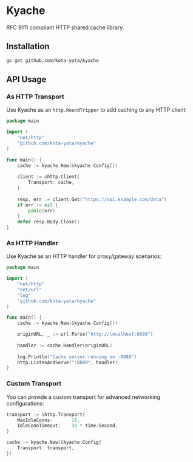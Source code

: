 # Kyache
RFC 9111 compliant HTTP shared cache library.

## Installation

```bash
go get github.com/kota-yata/kyache
```

## API Usage
### As HTTP Transport

Use Kyache as an `http.RoundTripper` to add caching to any HTTP client:

```go
package main

import (
    "net/http"
    "github.com/kota-yata/kyache"
)

func main() {
    cache := kyache.New(&kyache.Config{})
    
    client := &http.Client{
        Transport: cache,
    }
    
    resp, err := client.Get("https://api.example.com/data")
    if err != nil {
        panic(err)
    }
    defer resp.Body.Close()
}
```

### As HTTP Handler

Use Kyache as an HTTP handler for proxy/gateway scenarios:

```go
package main

import (
    "net/http"
    "net/url"
    "log"
    "github.com/kota-yata/kyache"
)

func main() {
    cache := kyache.New(&kyache.Config{})

    originURL, _ := url.Parse("http://localhost:8080")
    
    handler := cache.Handler(originURL)
    
    log.Println("Cache server running on :8889")
    http.ListenAndServe(":8889", handler)
}
```

### Custom Transport

You can provide a custom transport for advanced networking configurations:

```go
transport := &http.Transport{
    MaxIdleConns:       10,
    IdleConnTimeout:    30 * time.Second,
}

cache := kyache.New(&kyache.Config{
    Transport: transport,
})
```
